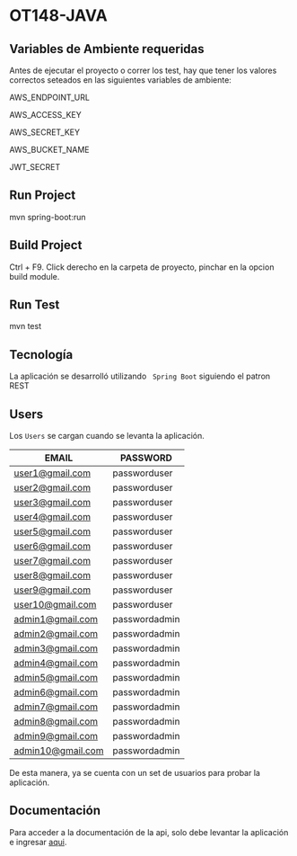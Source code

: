 # OT148-JAVA

## Variables de Ambiente requeridas

Antes de ejecutar el proyecto o correr los test, hay que tener los valores correctos seteados en las siguientes
variables de ambiente:

AWS_ENDPOINT_URL

AWS_ACCESS_KEY

AWS_SECRET_KEY

AWS_BUCKET_NAME

JWT_SECRET

## Run Project

mvn spring-boot:run

## Build Project

Ctrl + F9. Click derecho en la carpeta de proyecto, pinchar en la opcion build module.

## Run Test

mvn test

## Tecnología

La aplicación se desarrolló utilizando ``` Spring Boot``` siguiendo el patron REST

## Users

Los ```Users``` se cargan cuando se levanta la aplicación.

| EMAIL  |    PASSWORD |
|-----|------|
|user1@gmail.com      | passworduser |
|user2@gmail.com      | passworduser    |
|user3@gmail.com      | passworduser    |
|user4@gmail.com      | passworduser|
|user5@gmail.com      | passworduser    |
|user6@gmail.com      | passworduser    |
|user7@gmail.com      | passworduser|
|user8@gmail.com      | passworduser    |
|user9@gmail.com      | passworduser|
|user10@gmail.com    | passworduser    |
|admin1@gmail.com    | passwordadmin    |
|admin2@gmail.com    | passwordadmin|	
|admin3@gmail.com    | passwordadmin    |
|admin4@gmail.com    | passwordadmin    |
|admin5@gmail.com    | passwordadmin|	
|admin6@gmail.com    | passwordadmin|	
|admin7@gmail.com    | passwordadmin    |
|admin8@gmail.com    | passwordadmin|	
|admin9@gmail.com    | passwordadmin|	
|admin10@gmail.com    | passwordadmin    |

De esta manera, ya se cuenta con un set de usuarios para probar la aplicación.

## Documentación

Para acceder a la documentación de la api, solo debe levantar la aplicación e
ingresar [aqui](http://localhost:8080/api/docs).
